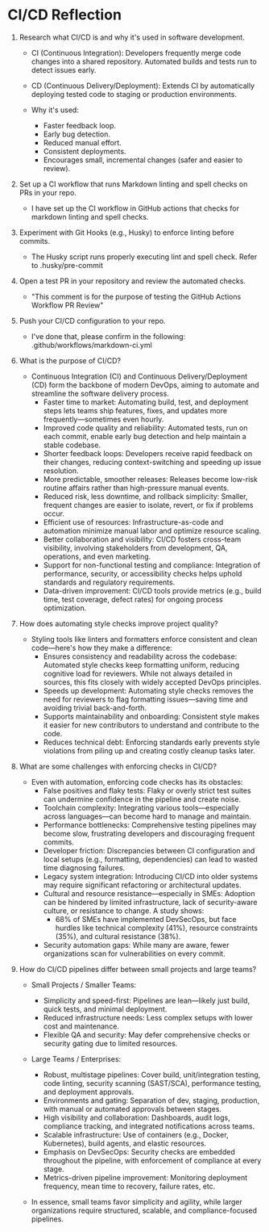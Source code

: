 # CI/CD Reflection

1. Research what CI/CD is and why it's used in software development.
   - CI (Continuous Integration): Developers frequently merge code changes into
     a shared repository. Automated builds and tests run to detect issues early.
   - CD (Continuous Delivery/Deployment): Extends CI by automatically deploying
     tested code to staging or production environments.

   - Why it's used:
     - Faster feedback loop.
     - Early bug detection.
     - Reduced manual effort.
     - Consistent deployments.
     - Encourages small, incremental changes (safer and easier to review).

1. Set up a CI workflow that runs Markdown linting and spell checks on PRs in
   your repo.
   - I have set up the CI workflow in GitHub actions that checks for markdown
     linting and spell checks.

1. Experiment with Git Hooks (e.g., Husky) to enforce linting before commits.
   - The Husky script runs properly executing lint and spell check. Refer to
     .husky/pre-commit

1. Open a test PR in your repository and review the automated checks.
   - "This comment is for the purpose of testing the GitHub Actions Workflow PR
     Review"

1. Push your CI/CD configuration to your repo.
   - I've done that, please confirm in the following:
     .github/workflows/markdown-ci.yml

1. What is the purpose of CI/CD?
   - Continuous Integration (CI) and Continuous Delivery/Deployment (CD) form
     the backbone of modern DevOps, aiming to automate and streamline the
     software delivery process.
     - Faster time to market: Automating build, test, and deployment steps lets
       teams ship features, fixes, and updates more frequently—sometimes even
       hourly.
     - Improved code quality and reliability: Automated tests, run on each
       commit, enable early bug detection and help maintain a stable codebase.
     - Shorter feedback loops: Developers receive rapid feedback on their
       changes, reducing context-switching and speeding up issue resolution.
     - More predictable, smoother releases: Releases become low-risk routine
       affairs rather than high-pressure manual events.
     - Reduced risk, less downtime, and rollback simplicity: Smaller, frequent
       changes are easier to isolate, revert, or fix if problems occur.
     - Efficient use of resources: Infrastructure-as-code and automation
       minimize manual labor and optimize resource scaling.
     - Better collaboration and visibility: CI/CD fosters cross-team visibility,
       involving stakeholders from development, QA, operations, and even
       marketing.
     - Support for non-functional testing and compliance: Integration of
       performance, security, or accessibility checks helps uphold standards and
       regulatory requirements.
     - Data-driven improvement: CI/CD tools provide metrics (e.g., build time,
       test coverage, defect rates) for ongoing process optimization.

1. How does automating style checks improve project quality?
   - Styling tools like linters and formatters enforce consistent and clean
     code—here's how they make a difference:
     - Ensures consistency and readability across the codebase: Automated style
       checks keep formatting uniform, reducing cognitive load for reviewers.
       While not always detailed in sources, this fits closely with widely
       accepted DevOps principles.
     - Speeds up development: Automating style checks removes the need for
       reviewers to flag formatting issues—saving time and avoiding trivial
       back-and-forth.
     - Supports maintainability and onboarding: Consistent style makes it easier
       for new contributors to understand and contribute to the code.
     - Reduces technical debt: Enforcing standards early prevents style
       violations from piling up and creating costly cleanup tasks later.

1. What are some challenges with enforcing checks in CI/CD?
   - Even with automation, enforcing code checks has its obstacles:
     - False positives and flaky tests: Flaky or overly strict test suites can
       undermine confidence in the pipeline and create noise.
     - Toolchain complexity: Integrating various tools—especially across
       languages—can become hard to manage and maintain.
     - Performance bottlenecks: Comprehensive testing pipelines may become slow,
       frustrating developers and discouraging frequent commits.
     - Developer friction: Discrepancies between CI configuration and local
       setups (e.g., formatting, dependencies) can lead to wasted time
       diagnosing failures.
     - Legacy system integration: Introducing CI/CD into older systems may
       require significant refactoring or architectural updates.
     - Cultural and resource resistance—especially in SMEs: Adoption can be
       hindered by limited infrastructure, lack of security-aware culture, or
       resistance to change. A study shows:
       - 68% of SMEs have implemented DevSecOps, but face hurdles like technical
         complexity (41%), resource constraints (35%), and cultural resistance
         (38%).
     - Security automation gaps: While many are aware, fewer organizations scan
       for vulnerabilities on every commit.

1. How do CI/CD pipelines differ between small projects and large teams?
   - Small Projects / Smaller Teams:
     - Simplicity and speed-first: Pipelines are lean—likely just build, quick
       tests, and minimal deployment.
     - Reduced infrastructure needs: Less complex setups with lower cost and
       maintenance.
     - Flexible QA and security: May defer comprehensive checks or security
       gating due to limited resources.

   - Large Teams / Enterprises:
     - Robust, multistage pipelines: Cover build, unit/integration testing, code
       linting, security scanning (SAST/SCA), performance testing, and
       deployment approvals.
     - Environments and gating: Separation of dev, staging, production, with
       manual or automated approvals between stages.
     - High visibility and collaboration: Dashboards, audit logs, compliance
       tracking, and integrated notifications across teams.
     - Scalable infrastructure: Use of containers (e.g., Docker, Kubernetes),
       build agents, and elastic resources.
     - Emphasis on DevSecOps: Security checks are embedded throughout the
       pipeline, with enforcement of compliance at every stage.
     - Metrics-driven pipeline improvement: Monitoring deployment frequency,
       mean time to recovery, failure rates, etc.

   - In essence, small teams favor simplicity and agility, while larger
     organizations require structured, scalable, and compliance-focused
     pipelines.
